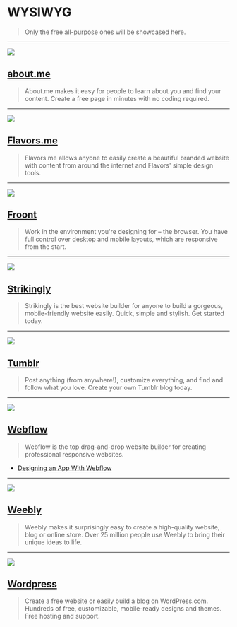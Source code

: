 # WYSIWYG

> Only the free all-purpose ones will be showcased here.

---

![](http://1.bp.blogspot.com/-O7BocqJD-wA/UpDpMIb2bqI/AAAAAAAABdw/xt7BvLnVHOw/s1600/aboutme-logo.png)

## [about.me](http://about.me)

> About.me makes it easy for people to learn about you and find your content. Create a free page in minutes with no coding required.

---

![](http://teksocial.com/storage/flavorsme-logo.jpg)

## [Flavors.me](http://flavors.me)

> Flavors.me allows anyone to easily create a beautiful branded website with content from around the internet and Flavors' simple design tools.

---

![](http://www.wired.com/wp-content/uploads/2014/10/Froont%E2%80%94GoogleStore-07.jpg)

## [Froont](https://froont.com/)

> Work in the environment you're designing for – the browser. You have full control over desktop and mobile layouts, which are responsive from the start.

---

![](http://bluemonkeydev.com/wp-content/uploads/2014/08/strikingly-dark-transparent-85e8001d.png)

## [Strikingly](http://strikingly.com)

> Strikingly is the best website builder for anyone to build a gorgeous, mobile-friendly website easily. Quick, simple and stylish. Get started today.

---

![](http://upload.wikimedia.org/wikipedia/commons/thumb/2/2c/Tumblr_Logo.svg/2000px-Tumblr_Logo.svg.png)

## [Tumblr](https://www.tumblr.com/)

> Post anything (from anywhere!), customize everything, and find and follow what you love. Create your own Tumblr blog today.

---

![](https://d2aezjsmcp2rsz.cloudfront.net/companylogos/webflow.png)

## [Webflow](https://webflow.com/)

> Webflow is the top drag-and-drop website builder for creating professional responsive websites.

- [Designing an App With Webflow](https://www.bloc.io/tutorials/webflow-tutorial-design-responsive-sites-with-webflow#!/chapters/689)

---

![](http://aztechbeat.com/wp-content/uploads/2014/06/Weebly-1-700x325.jpg)

## [Weebly](http://weebly.com)

> Weebly makes it surprisingly easy to create a high-quality website, blog or online store. Over 25 million people use Weebly to bring their unique ideas to life.

---

![](http://cloudproxy.sucuri.net/images/wordpress.jpg)

## [Wordpress](http://wordpress.com)

> Create a free website or easily build a blog on WordPress.com. Hundreds of free, customizable, mobile-ready designs and themes. Free hosting and support.
